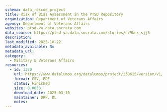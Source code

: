 ```yaml
---
schema: data_rescue_project 
title: Risk of Bias Assessment in the PTSD Repository
organization: Department of Veterans Affairs
agency: Department of Veterans Affairs
websites: ptsd-va.data.socrata.com
data_source: https://ptsd-va.data.socrata.com/stories/s/9knx-sjj5
description: 
last_modified: 2025-10-22
metadata_available: No
metadata_url: 
category:
  - Military & Veterans Affairs 
resources:
  - id: 1370
    url: https://www.datalumos.org/datalumos/project/238615/version/V1/view
    format: CSV, PDF
    status: Finished
    size: 0.0033
    download_date: 2025-03-10
    maintainer: DRP, DL
    notes: 
---
```


